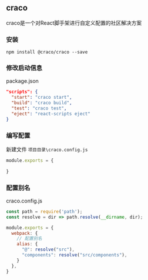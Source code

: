 ## craco

craco是一个对React脚手架进行自定义配置的社区解决方案

### 安装

``npm install @craco/craco --save``

### 修改启动信息

package.json

``` json
"scripts": {
  "start": "craco start",
  "build": "craco build",
  "test": "craco test",
  "eject": "react-scripts eject"
}
```

### 编写配置

新建文件 ``项目目录\craco.config.js``

``` js
module.exports = {
  
}
```

### 配置别名

craco.config.js

``` js
const path = require('path');
const resolve = dir => path.resolve(__dirname, dir);

module.exports = {
  webpack: {
    // 配置别名
    alias: {
      "@": resolve("src"),
      "components": resolve("src/components"),
    }
  },
}
```
